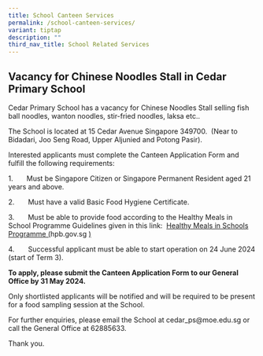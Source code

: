 ```yaml
---
title: School Canteen Services
permalink: /school-canteen-services/
variant: tiptap
description: ""
third_nav_title: School Related Services
---
```

<h2><strong>Vacancy for Chinese Noodles Stall in Cedar Primary School</strong></h2>
<p>Cedar Primary School has a vacancy for Chinese Noodles Stall selling fish
ball noodles, wanton noodles, stir-fried noodles, laksa etc..</p>
<p>The School is located at 15 Cedar Avenue Singapore 349700.&nbsp; (Near
to Bidadari, Joo Seng Road, Upper Aljunied and Potong Pasir).</p>
<p>Interested applicants must complete the Canteen Application Form and fulfill
the following requirements:</p>
<p>1.&nbsp;&nbsp;&nbsp;&nbsp;&nbsp;&nbsp; Must be Singapore Citizen or Singapore
Permanent Resident aged 21 years and above.</p>
<p>2.&nbsp;&nbsp;&nbsp;&nbsp;&nbsp;&nbsp; Must have a valid Basic Food Hygiene
Certificate.</p>
<p>3.&nbsp;&nbsp;&nbsp;&nbsp;&nbsp;&nbsp; Must be able to provide food according
to the Healthy Meals in School Programme Guidelines given in this link:&nbsp;
<a href="https://www.hpb.gov.sg/schools/school-programmes/healthy-meals-in-schools-programme" rel="noopener noreferrer nofollow" target="_blank">Healthy Meals in Schools Programme (</a><a rel="noopener noreferrer nofollow" target="_blank">hpb.gov.sg</a> 
<a href="https://www.hpb.gov.sg/schools/school-programmes/healthy-meals-in-schools-programme" rel="noopener noreferrer nofollow" target="_blank">)</a>
</p>
<p>4.&nbsp;&nbsp;&nbsp;&nbsp;&nbsp;&nbsp; Successful applicant must be able
to start operation on 24 June 2024 (start of Term 3).</p>
<p><strong>To apply, please submit the Canteen Application Form to our General Office by 31 May 2024.&nbsp;</strong>
</p>
<p>Only shortlisted applicants will be notified and will be required to be
present for a food sampling session at the School.</p>
<p>For further enquiries, please email the School at <a rel="noopener noreferrer nofollow" target="_blank">cedar_ps@moe.edu.sg</a> or
call the General Office at 62885633.</p>
<p>Thank you.</p>